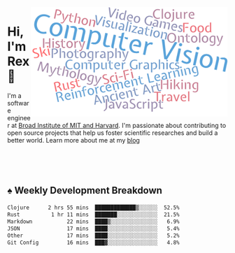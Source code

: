 <img src="https://raw.githubusercontent.com/rexwangcc/rexwangcc/master/myself.png" alt="Rex!" width="450" height="250" align="right">

# Hi, I'm Rex 👋

I'm a software engineer at [Broad Institute of MIT and Harvard](https://www.broadinstitute.org/). I'm passionate about contributing to open source projects that help us foster scientific researches and build a better world. Learn more about me at my [blog](https://rexwang.cc)

<br>
<br>
<br>

<table>
<tr valign="top" width="50%">
<!-- <td > -->

## ♠ Weekly Development Breakdown

<!-- code_time starts -->

```text
Clojure      2 hrs 55 mins  █████████████▒░░░░░░  52.5%
Rust          1 hr 11 mins  ███████░░░░░░░░░░░░░  21.5%
Markdown           22 mins  ████▒░░░░░░░░░░░░░░░   6.9%
JSON               17 mins  ████░░░░░░░░░░░░░░░░   5.4%
Other              17 mins  ████░░░░░░░░░░░░░░░░   5.2%
Git Config         16 mins  ███▓░░░░░░░░░░░░░░░░   4.8%
```

<!-- code_time ends -->

<!-- Placeholder for my Game statuses -->

<!-- <td valign="top" width="50%">

#### ♦ My Personal Progress

</td> -->

</tr>
</table>
